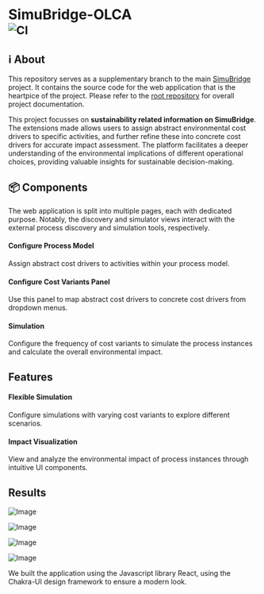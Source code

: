 # SimuBridge-OLCA <br><sub>![CI](https://github.com/INSM-TUM/SimuBridge--Main/actions/workflows/CI.yml/badge.svg)</sub>

## :information_source: About
This repository serves as a supplementary branch to the main [SimuBridge](https://github.com/INSM-TUM/SimuBridge) project. It contains the source code for the web application that is the heartpice of the project. Please refer to the [root repository](https://github.com/INSM-TUM/SimuBridge) for overall project documentation.

This project focusses on **sustainability related information on SimuBridge**. The extensions made allows users to assign abstract environmental cost drivers to specific activities, and further refine these into concrete cost drivers for accurate impact assessment. The platform facilitates a deeper understanding of the environmental implications of different operational choices, providing valuable insights for sustainable decision-making.

## 📦️ Components
The web application is split into multiple pages, each with dedicated purpose.
Notably, the discovery and simulator views interact with the external process discovery and simulation tools, respectively.
#### Configure Process Model
Assign abstract cost drivers to activities within your process model.

#### Configure Cost Variants Panel
Use this panel to map abstract cost drivers to concrete cost drivers from dropdown menus.

#### Simulation
Configure the frequency of cost variants to simulate the process instances and calculate the overall environmental impact.

## Features
#### Flexible Simulation
Configure simulations with varying cost variants to explore different scenarios.

#### Impact Visualization
View and analyze the environmental impact of process instances through intuitive UI components.

## Results


![Image](https://github.com/INSM-TUM-Teaching/SImuBridge-OLCA/assets/92756562/1297a551-6744-4824-ae9b-1d83934f4a2b)

![Image](https://github.com/INSM-TUM-Teaching/SImuBridge-OLCA/assets/92756562/ae5b1599-1a6f-4a73-bf5b-ae5232a0e054)

![Image](https://github.com/INSM-TUM-Teaching/SImuBridge-OLCA/assets/92756562/c24c77ae-8792-4723-860c-55ba507a290d)

![Image](https://github.com/INSM-TUM-Teaching/SImuBridge-OLCA/assets/92756562/8f63b277-1926-44e3-b5f0-0545cf485d22)


We built the application using the Javascript library React, using the Chakra-UI design framework to ensure a modern look.

